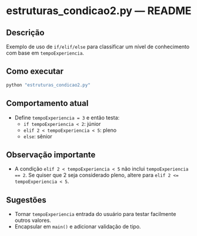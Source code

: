 # estruturas_condicao2.py — README

Descrição
--------
Exemplo de uso de `if/elif/else` para classificar um nível de conhecimento com base em `tempoExperiencia`.

Como executar
---------------
```powershell
python "estruturas_condicao2.py"
```

Comportamento atual
-------------------
- Define `tempoExperiencia = 3` e então testa:
  - `if tempoExperiencia < 2`: júnior
  - `elif 2 < tempoExperiencia < 5`: pleno
  - `else`: sênior

Observação importante
---------------------
- A condição `elif 2 < tempoExperiencia < 5` não inclui `tempoExperiencia == 2`. Se quiser que 2 seja considerado pleno, altere para `elif 2 <= tempoExperiencia < 5`.

Sugestões
---------
- Tornar `tempoExperiencia` entrada do usuário para testar facilmente outros valores.
- Encapsular em `main()` e adicionar validação de tipo.

